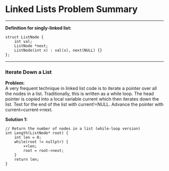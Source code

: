 # Linked Lists Problem Summary
 
---
**Definition for singly-linked list:**  

	struct ListNode {
		int val;
		ListNode *next;
		ListNode(int x) : val(x), next(NULL) {}
	}; 

---
### Iterate Down a List    

**Problem:**  
A very frequent technique in linked list code is to iterate a pointer over all the nodes in a list. Traditionally, this is written as a while loop. The head pointer is copied into a local variable current which then iterates down the list. Test for the end of the list with current!=NULL. Advance the pointer with current=current->next.

**Solution 1:** 
	
	// Return the number of nodes in a list (while-loop version)
	int Length(ListNode* root) {
		int len = 0;
		while(root != nullptr) {
			++len;
			root = root->next;
		}
		return len;
	}
	